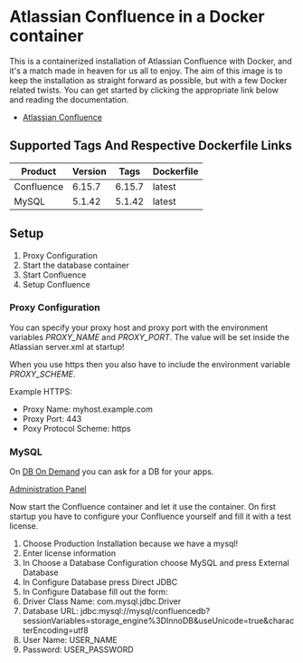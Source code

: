 # Atlassian Confluence in a Docker container
This is a containerized installation of Atlassian Confluence with Docker, and it's a match made in heaven for us all to enjoy. The aim of this image is to keep the installation as straight forward as possible, but with a few Docker related twists. You can get started by clicking the appropriate link below and reading the documentation.

*  [Atlassian Confluence](https://cptactionhank.github.io/docker-atlassian-confluence)

## Supported Tags And Respective Dockerfile Links
| Product | Version | Tags | Dockerfile |
| ------ | ------ | ------ | ------ |
| Confluence | 6.15.7 | 6.15.7 | latest |
| MySQL | 5.1.42 | 5.1.42 | latest |


## Setup

1.  Proxy Configuration
2.  Start the database container
2.  Start Confluence
3.  Setup Confluence

### Proxy Configuration
You can specify your proxy host and proxy port with the environment variables *PROXY_NAME* and *PROXY_PORT*. The value will be set inside the Atlassian server.xml at startup!

When you use https then you also have to include the environment variable *PROXY_SCHEME*.

Example HTTPS:

*  Proxy Name: myhost.example.com
*  Proxy Port: 443
*  Poxy Protocol Scheme: https

### MySQL

On [DB On Demand](https://resources.web.cern.ch/resources/Manage/DbOnDemand/Resources.aspx) you can ask for a DB for your apps.

[Administration Panel](https://dbod.web.cern.ch)

Now start the Confluence container and let it use the container. On first startup you have to configure your Confluence yourself and fill it with a test license.

1.  Choose Production Installation because we have a mysql!
2.  Enter license information
3.  In Choose a Database Configuration choose MySQL and press External Database
4.  In Configure Database press Direct JDBC
5.  In Configure Database fill out the form:
6.  Driver Class Name: com.mysql.jdbc.Driver
7.  Database URL: jdbc:mysql://mysql/confluencedb?sessionVariables=storage_engine%3DInnoDB&useUnicode=true&characterEncoding=utf8
8.  User Name: USER_NAME
9.  Password: USER_PASSWORD